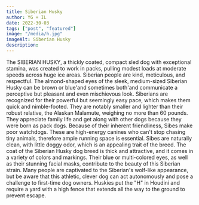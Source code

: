 ```yaml
---
title: Siberian Husky
author: YG + IL
date: 2022-30-03
tags: ["post", "featured"]
image: "/media/h.jpg"
imageAlt: Siberian Husky
description:
---
```


The SIBERIAN HUSKY, a thickly coated, compact sled dog with exceptional stamina, was created to work in packs, pulling modest loads at moderate speeds across huge ice areas. Siberian people are kind, meticulous, and respectful. The almond-shaped eyes of the sleek, medium-sized Siberian Husky can be brown or blue'and sometimes both'and communicate a perceptive but pleasant and even mischievous look. Siberians are recognized for their powerful but seemingly easy pace, which makes them quick and nimble-footed. They are notably smaller and lighter than their robust relative, the Alaskan Malamute, weighing no more than 60 pounds. They appreciate family life and get along with other dogs because they were born as pack dogs. Because of their inherent friendliness, Sibes make poor watchdogs. These are high-energy canines who can't stop chasing tiny animals, therefore ample running space is essential. Sibes are naturally clean, with little doggy odor, which is an appealing trait of the breed. The coat of the Siberian Husky dog breed is thick and attractive, and it comes in a variety of colors and markings. Their blue or multi-colored eyes, as well as their stunning facial masks, contribute to the beauty of this Siberian strain. Many people are captivated to the Siberian's wolf-like appearance, but be aware that this athletic, clever dog can act autonomously and pose a challenge to first-time dog owners. Huskies put the "H" in Houdini and require a yard with a high fence that extends all the way to the ground to prevent escape.

